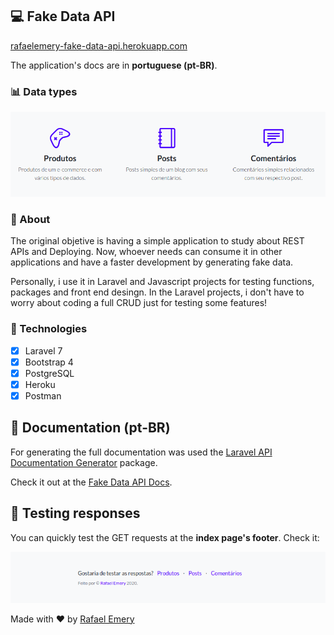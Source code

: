 ## :computer: Fake Data API

[rafaelemery-fake-data-api.herokuapp.com](https://rafaelemery-fake-data-api.herokuapp.com/)

The application's docs are in **portuguese (pt-BR)**.

### :bar_chart: Data types

![](/assets/data-stuff.png)

### :mag_right: About

The original objetive is having a simple application to study about REST APIs and Deploying. Now, whoever needs can consume it in other applications and have a faster development by generating fake data.

Personally, i use it in Laravel and Javascript projects for testing functions, packages and front end desingn. In the Laravel projects, i don't have to worry about coding a full CRUD just for testing some features!

### :hammer: Technologies

- [X] Laravel 7
- [X] Bootstrap 4 
- [X] PostgreSQL
- [X] Heroku
- [X] Postman

## :blue_book: Documentation (pt-BR)

For generating the full documentation was used the [Laravel API Documentation Generator](https://github.com/mpociot/laravel-apidoc-generator) package. 

Check it out at the [Fake Data API Docs](https://rafaelemery-fake-data-api.herokuapp.com/).

## :calling: Testing responses

You can quickly test the GET requests at the **index page's footer**. Check it:

![](/assets/footer.png)

Made with :heart: by [Rafael Emery](https://rafaelemery.github.io)

